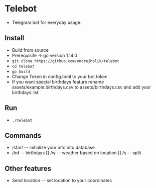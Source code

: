 # Telebot
- Telegram bot for everyday usage.

## Install
- Build from source
- Prerequisite -> go version 1.14.0
- `git clone https://github.com/ondrejholik/telebot`
- `cd telebot`
- `go build`
- Change Token in config.toml to your bot token
- If you want special birthdays feature rename assets/example.birthdays.csv to assets/birthdays.csv and add your birthdays list

## Run
- `./telebot`

## Commands
- /start -- initialize your info into database
- /bd -- birthdays 
[] /w -- weather based on location
[] /s -- split

## Other features
- Send location -- set location to your coordinates
